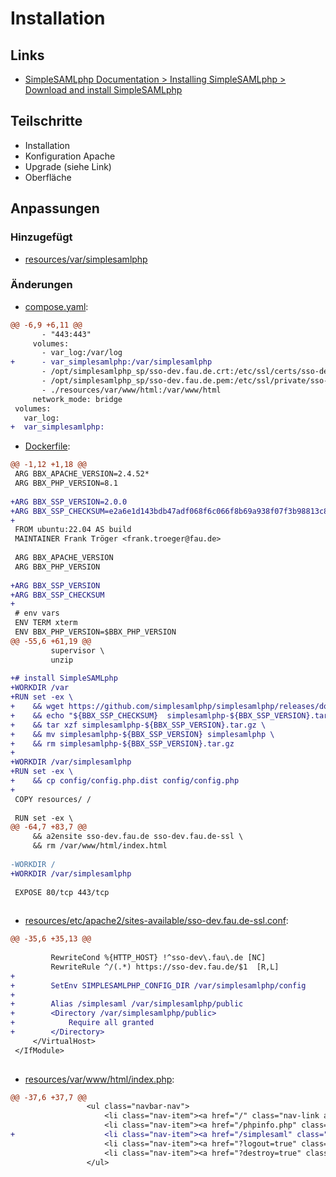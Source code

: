 # Installation

## Links
* [SimpleSAMLphp Documentation > Installing SimpleSAMLphp > Download and install SimpleSAMLphp](https://simplesamlphp.org/docs/stable/simplesamlphp-install.html#download-and-install-simplesamlphp)

## Teilschritte
* Installation
* Konfiguration Apache
* Upgrade (siehe Link)
* Oberfläche

[//]: # (AUTOGENERATE START)
## Anpassungen
### Hinzugefügt
* [resources/var/simplesamlphp](../../../blob/simplesamlphp-2.0/02_installation/resources/var/simplesamlphp)

### Änderungen
* [compose.yaml](../../../blob/simplesamlphp-2.0/02_installation/compose.yaml):
```diff
@@ -6,9 +6,11 @@
       - "443:443"
     volumes:
       - var_log:/var/log
+      - var_simplesamlphp:/var/simplesamlphp
       - /opt/simplesamlphp_sp/sso-dev.fau.de.crt:/etc/ssl/certs/sso-dev.fau.de.crt
       - /opt/simplesamlphp_sp/sso-dev.fau.de.pem:/etc/ssl/private/sso-dev.fau.de.pem
       - ./resources/var/www/html:/var/www/html
     network_mode: bridge
 volumes:
   var_log:
+  var_simplesamlphp:
```
* [Dockerfile](../../../blob/simplesamlphp-2.0/02_installation/Dockerfile):
```diff
@@ -1,12 +1,18 @@
 ARG BBX_APACHE_VERSION=2.4.52*
 ARG BBX_PHP_VERSION=8.1
 
+ARG BBX_SSP_VERSION=2.0.0
+ARG BBX_SSP_CHECKSUM=e2a6e1d143bdb47adf068f6c066f8b69a938f07f3b98813c87dbf8dfa5a81654
+
 FROM ubuntu:22.04 AS build
 MAINTAINER Frank Tröger <frank.troeger@fau.de>
 
 ARG BBX_APACHE_VERSION
 ARG BBX_PHP_VERSION
 
+ARG BBX_SSP_VERSION
+ARG BBX_SSP_CHECKSUM
+
 # env vars
 ENV TERM xterm
 ENV BBX_PHP_VERSION=$BBX_PHP_VERSION
@@ -55,6 +61,19 @@
         supervisor \
         unzip
 
+# install SimpleSAMLphp
+WORKDIR /var
+RUN set -ex \
+    && wget https://github.com/simplesamlphp/simplesamlphp/releases/download/v${BBX_SSP_VERSION}/simplesamlphp-${BBX_SSP_VERSION}.tar.gz \
+    && echo "${BBX_SSP_CHECKSUM}  simplesamlphp-${BBX_SSP_VERSION}.tar.gz" | sha256sum -c \
+    && tar xzf simplesamlphp-${BBX_SSP_VERSION}.tar.gz \
+    && mv simplesamlphp-${BBX_SSP_VERSION} simplesamlphp \
+    && rm simplesamlphp-${BBX_SSP_VERSION}.tar.gz
+
+WORKDIR /var/simplesamlphp
+RUN set -ex \
+    && cp config/config.php.dist config/config.php
+
 COPY resources/ /
 
 RUN set -ex \
@@ -64,7 +83,7 @@
     && a2ensite sso-dev.fau.de sso-dev.fau.de-ssl \
     && rm /var/www/html/index.html
 
-WORKDIR /
+WORKDIR /var/simplesamlphp
 
 EXPOSE 80/tcp 443/tcp
 
```
* [resources/etc/apache2/sites-available/sso-dev.fau.de-ssl.conf](../../../blob/simplesamlphp-2.0/02_installation/resources/etc/apache2/sites-available/sso-dev.fau.de-ssl.conf):
```diff
@@ -35,6 +35,13 @@
 
         RewriteCond %{HTTP_HOST} !^sso-dev\.fau\.de [NC]
         RewriteRule ^/(.*) https://sso-dev.fau.de/$1  [R,L]
+
+        SetEnv SIMPLESAMLPHP_CONFIG_DIR /var/simplesamlphp/config
+
+        Alias /simplesaml /var/simplesamlphp/public
+        <Directory /var/simplesamlphp/public>
+            Require all granted
+        </Directory>
     </VirtualHost>
 </IfModule>
 
```
* [resources/var/www/html/index.php](../../../blob/simplesamlphp-2.0/02_installation/resources/var/www/html/index.php):
```diff
@@ -37,6 +37,7 @@
                 <ul class="navbar-nav">
                     <li class="nav-item"><a href="/" class="nav-link active">Home</a></li>
                     <li class="nav-item"><a href="/phpinfo.php" class="nav-link">PHP Info</a></li>
+                    <li class="nav-item"><a href="/simplesaml" class="nav-link">SimpleSAMLphp</a></li>
                     <li class="nav-item"><a href="?logout=true" class="nav-link"><i class="bi bi-box-arrow-right"></i>Abmelden</a></li>
                     <li class="nav-item"><a href="?destroy=true" class="nav-link"><i class="bi bi-box-arrow-right"></i>Destroy</a></li>
                 </ul>
```

[//]: # (AUTOGENERATE END)
